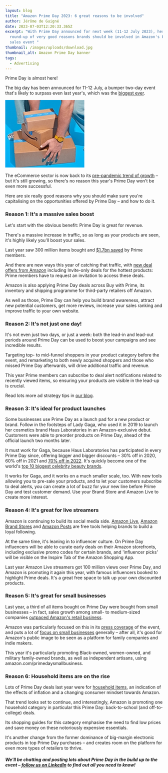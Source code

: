 ```yaml
---
layout: blog
title: "Amazon Prime Day 2023: 6 great reasons to be involved"
author: Jérôme de Guigné
date: 2023-07-03T12:20:33.365Z
excerpt: "With Prime Day announced for next week (11-12 July 2023), here's a
  round-up of very good reasons brands should be involved in Amazon's biggest
  sales event "
thumbnail: /images/uploads/download.jpg
thumbnail_alt: Amazon Prime Day banner
tags:
  - Advertising
---
```

<!--StartFragment-->

Prime Day is almost here!

The big day has been announced for 11-12 July, a bumper two-day event that's likely to surpass even last year's, which was the [biggest ever](https://www.businesswire.com/news/home/20220714005486/en/Prime-Day-2022-was-the-Biggest-Prime-Day-Event-Ever/).

![](/images/uploads/new-screenshot-2023-05-23-102551.png)

The eCommerce sector is now back to its [pre-pandemic trend of growth](https://www.ben-evans.com/presentations) – but it's still growing, so there's no reason this year's Prime Day won't be even more successful.

Here are six really good reasons why you should make sure you're capitalising on the opportunities offered by Prime Day – and how to do it.

### Reason 1: It's a massive sales boost

Let's start with the obvious benefit: Prime Day is great for revenue.

There's a massive increase in traffic, so as long as your products are seen, it's highly likely you'll boost your sales.

Last year saw 300 million items bought and [$1.7bn saved](https://press.aboutamazon.com/news-releases/news-release-details/prime-day-2022-was-biggest-prime-day-event-ever/) by Prime members.

And there are new ways this year of catching that traffic, with [new deal offers from Amazon](https://press.aboutamazon.com/2023/6/prime-day-is-back-this-july-11-12-with-big-savings-new-amazon-exclusive-deals-and-celebrity-product-launches) including Invite-only deals for the hottest products: Prime members have to request an invitation to access these deals.

Amazon is also applying Prime Day deals across Buy with Prime, its inventory and shipping programme for third-party retailers off Amazon.

As well as those, Prime Day can help you build brand awareness, attract new potential customers, get more reviews, increase your sales ranking and improve traffic to your own website.

### Reason 2: It's not just one day!

It's not even just two days, or just a week: both the lead-in and lead-out periods around Prime Day can be used to boost your campaigns and see incredible results.

Targeting top- to mid-funnel shoppers in your product category before the event, and remarketing to both newly acquired shoppers and those who missed Prime Day afterwards, will drive additional traffic and revenue.

This year Prime members can subscribe to deal alert notifications related to recently viewed items, so ensuring your products are visible in the lead-up is crucial.

Read lots more ad strategy tips in [our blog](https://e-comas.com/2023/05/23/prime-day-2023-how-to-maximise-your-amazon-ad-strategy-for-optimum-sales.html).

### Reason 3: It's ideal for product launches

Some businesses use Prime Day as a launch pad for a new product or brand. Follow in the footsteps of Lady Gaga, who used it in 2019 to launch her cosmetics brand Haus Laboratories in an Amazon-exclusive debut. Customers were able to preorder products on Prime Day, ahead of the official launch two months later.

It must work for Gaga, because Haus Laboratories has participated in every Prime Day since, offering bigger and bigger discounts – 30% off in 2020, 60% off in 2021 and [70% off in 2022](https://www.allure.com/story/amazon-prime-day-2022-haus-laboratories-sale-lady-gaga). It's quickly become one of the world's [top 10 biggest celebrity beauty brands](https://www.statista.com/statistics/1333994/leading-celebrity-makeup-brands-selected-countries-by-share-of-voice/#:~:text=As%20of%202022%2C%20the%20leading,percent%20of%20share%20of%20voice.).

It works for Gaga, and it works on a much smaller scale, too. With new tools allowing you to pre-sale your products, and to let your customers subscribe to deal alerts, you can create a lot of buzz for your new line before Prime Day and test customer demand. Use your Brand Store and Amazon Live to create more interest. 

### Reason 4: It's great for live streamers

Amazon is continuing to build its social media side. [Amazon Live](https://e-comas.com/2022/03/22/start-building-your-livestream-following-today-our-5-steps-to-getting-started-on-amazon-live.html), [Amazon Brand Stores](https://amazon-expert.medium.com/your-brands-shop-window-why-you-should-have-an-amazon-store-2fd41a61b7c2) and [Amazon Posts](https://e-comas.com/2021/12/13/social-media-on-amazon-why-you-should-try-posts-and-not-just-because-it-s-free.html) are free tools helping brands to build a loyal following.

At the same time, it's leaning in to influencer culture. On Prime Day influencers will be able to curate early deals on their Amazon storefronts, including exclusive promo codes for certain brands, and 'influencer picks' will be visible on the Inspire Tab of the Amazon Shopping App.

Last year Amazon Live streamers got 100 million views over Prime Day, and Amazon is promoting it again this year, with famous influencers booked to highlight Prime deals. It's a great free space to talk up your own discounted products.

### Reason 5: It's great for small businesses

Last year, a third of all items bought on Prime Day were bought from small businesses – in fact, sales growth among small- to medium-sized companies [outpaced Amazon's retail business](https://www.businesswire.com/news/home/20220714005486/en/Prime-Day-2022-was-the-Biggest-Prime-Day-Event-Ever/).

Amazon was particularly focused on this in its [press coverage](https://press.aboutamazon.com/news-releases/news-release-details/prime-day-2022-was-biggest-prime-day-event-ever/) of the event, and puts a lot of [focus on small businesses](https://www.aboutamazon.com/news/small-business/amazon-supports-small-business-week-2023) generally – after all, it's good for Amazon's public image to be seen as a platform for family companies and indie makers.

This year it's particularly promoting Black-owned, women-owned, and military family-owned brands, as well as independent artisans, using amazon.com/primedaysmallbusiness.

### Reason 6: Household items are on the rise

Lots of Prime Day deals last year were for [household items](https://www.marketwatch.com/story/amazon-prime-day-in-one-chart-americans-stocked-up-on-electronics-household-essentials-amid-inflation-11657813783), an indication of the effects of inflation and a changing consumer mindset towards Amazon.

That trend looks set to continue, and interestingly, Amazon is promoting one household category in particular this Prime Day: back-to-school (and off-to-college) deals.

Its shopping guides for this category emphasise the need to find low prices and save money on these notoriously expensive essentials.

It's another change from the former dominance of big-margin electronic products in top Prime Day purchases – and creates room on the platform for even more types of retailers to thrive.

##### We'll be chatting and posting lots about Prime Day in the build up to the event – [follow us on LinkedIn](https://www.linkedin.com/company/e-comas/) to find out all you need to know!

<!--EndFragment-->
